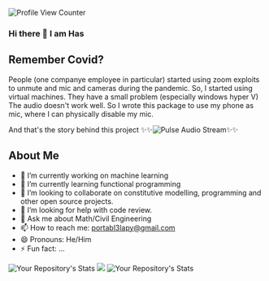 ![Profile View Counter](https://komarev.com/ghpvc/?username=QuantumNovice)
### Hi there 👋 I am Has

## Remember Covid?
People (one companye employee in particular) started using zoom exploits to unmute and mic and cameras during the pandemic.
So, I started using virtual machines. They have a small problem (especially windows hyper V)
The audio doesn't work well. So I wrote this package to use my phone as mic, where I can physically
disable my mic.

And that's the story behind this project
✨✨![Pulse Audio Stream](https://github.com/noob-max-ai/pulse-audio-stream)✨✨


## About Me

- 🔭 I’m currently working on machine learning
- 🌱 I’m currently learning functional programming
- 👯 I’m looking to collaborate on constitutive modelling, programming and other open source projects.
- 🤔 I’m looking for help with code review.
- 💬 Ask me about Math/Civil Engineering
- 📫 How to reach me: portabl3lapy@gmail.com
- 😄 Pronouns: He/Him
- ⚡ Fun fact: ...



![Your Repository's Stats](https://github-readme-stats.vercel.app/api?username=QuantumNovice&show_icons=true)
![](https://github-profile-summary-cards.vercel.app/api/cards/profile-details?username=QuantumNovice&theme=vue)
![Your Repository's Stats](https://github-readme-stats.vercel.app/api/top-langs/?username=QuantumNovice)


